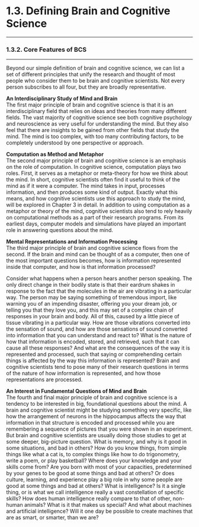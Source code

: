 # 1.3. Defining Brain and Cognitive Science

---
### 1.3.2. Core Features of BCS

---
Beyond our simple definition of brain and cognitive science, we can list a set of different principles that unify the research and thought of most people who consider them to be brain and cognitive scientists. Not every person subscribes to all four, but they are broadly representative.

**An Interdisciplinary Study of Mind and Brain**<br>
The first major principle of brain and cognitive science is that it is an interdisciplinary field that relies on ideas and theories from many different fields. The vast majority of cognitive science see both cognitive psychology and neuroscience as very useful for understanding the mind. But they also feel that there are insights to be gained from other fields that study the mind. The mind is too complex, with too many contributing factors, to be completely understood by one perspective or approach.

**Computation as Method and Metaphor**<br>
The second major principle of brain and cognitive science is an emphasis on the role of computation. In cognitive science, computation plays two roles. First, it serves as a metaphor or meta-theory for how we think about the mind. In short, cognitive scientists often find it useful to think of the mind as if it were a computer. The mind takes in input, processes information, and then produces some kind of output. Exactly what this means, and how cognitive scientists use this approach to study the mind, will be explored in Chapter 3 in detail. In addition to using computation as a metaphor or theory of the mind, cognitive scientists also tend to rely heavily on computational methods as a part of their research programs. From its earliest days, computer models and simulations have played an important role in answering questions about the mind.

**Mental Representations and Information Processing**<br>
The third major principle of brain and cognitive science flows from the second. If the brain and mind can be thought of as a computer, then one of the most important questions becomes, how is information represented inside that computer, and how is that information processed?

Consider what happens when a person hears another person speaking. The only direct change in their bodily state is that their eardrum shakes in response to the fact that the molecules in the air are vibrating in a particular way. The person may be saying something of tremendous import, like warning you of an impending disaster, offering you your dream job, or telling you that they love you, and this may set of a complex chain of responses in your brain and body. All of this, caused by a little piece of tissue vibrating in a particular way. How are those vibrations converted into the sensation of sound, and how are those sensations of sound converted into information that you can understand and react to? What is the nature of how that information is encoded, stored, and retrieved, such that it can cause all these responses? And what are the consequences of the way it is represented and processed, such that saying or comprehending certain things is affected by the way this information is represented? Brain and cognitive scientists tend to pose many of their research questions in terms of the nature of how information is represented, and how those representations are processed.

**An Interest in Fundamental Questions of Mind and Brain**<br>
The fourth and  final major principle of brain and cognitive science is a tendency to be interested in big, foundational questions about the mind. A brain and cognitive scientist might be studying something very specific, like how the arrangement of neurons in the hippocampus affects the way that information in that structure is encoded and processed while you are remembering a sequence of pictures that you were shown in an experiment. But brain and cognitive scientists are usually doing those studies to get at some deeper, big-picture question. What is memory, and why is it good in some situations, and bad in others? How do you know things, from simple things like what a cat is, to complex things like how to do trigonometry, write a poem, or play basketball? Where does your knowledge and your skills come from? Are you born with most of your capacities, predetermined by your genes to be good at some things and bad at others? Or does culture, learning, and experience play a big role in why some people are good at some things and bad at others? What is intelligence? Is it a single thing, or is what we call intelligence really a vast constellation of specific skills? How does human intelligence really compare to that of other, non-human animals? What is it that makes us special? And what about machines and artificial intelligence? Will it one day be possible to create machines that are as smart, or smarter, than we are? 

